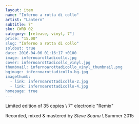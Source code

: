 ```yaml
---
layout: item
name: "Inferno a rotta di collo"
artist: "Lantern"
subtitle: 7"
sku: CWRD 02
category: [release, vinyl, 7"]
price: "15.00"
slug: "Inferno a rotta di collo"
soldout: true
date: 2016-04-06 01:16:17 +0100
image: infernoarottadicollo.jpg
cover: infernoarottadicollo_vinyl.jpg
thumbnail: infernoarottadicollo_vinyl_thumbnail.png
bgimage: infernoarottadicollo-bg.jpg
imagethumb:
  - link: infernoarottadicollo-2.jpg
  - link: infernoarottadicollo-4.jpg 
homepage: true
---
```


Limited edition of 35 copies \\
7" electronic "Remix"

Recorded, mixed & mastered by *Steve Scanu* \\
Summer 2015